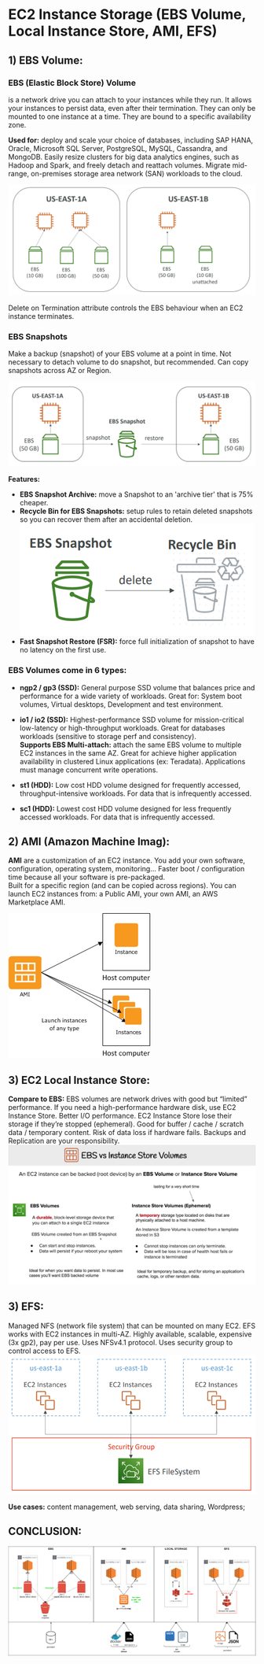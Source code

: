 # EC2 Instance Storage (EBS Volume, Local Instance Store, AMI, EFS)

## 1) EBS Volume:
### EBS (Elastic Block Store) Volume
is a network drive you can attach to your instances while they run. It allows your 
instances to persist data, even after their termination. They can only be mounted
to one instance at a time. They are bound to a specific availability zone.

**Used for:** deploy and scale your choice of databases, including SAP HANA, Oracle,
Microsoft SQL Server, PostgreSQL, MySQL, Cassandra, and MongoDB.
Easily resize clusters for big data analytics engines, such as Hadoop and Spark, 
and freely detach and reattach volumes. Migrate mid-range, on-premises storage area 
network (SAN) workloads to the cloud.

![img.png](img.png)

Delete on Termination attribute controls the EBS behaviour when an EC2 instance 
terminates.

### EBS Snapshots
Make a backup (snapshot) of your EBS volume at a point in time. Not necessary to
detach volume to do snapshot, but recommended. Can copy snapshots across AZ or Region.

![img_1.png](img_1.png)

**Features:**  
  - **EBS Snapshot Archive:** move a Snapshot to an 'archive tier' that is 75% cheaper.
  - **Recycle Bin for EBS Snapshots:** setup rules to retain deleted snapshots so you
    can recover them after an accidental deletion.  
    ![img_2.png](img_2.png)
  - **Fast Snapshot Restore (FSR):** force full initialization of snapshot to have no
  latency on the first use.

### EBS Volumes come in 6 types:
  - **ngp2 / gp3 (SSD):** General purpose SSD volume that balances price and performance
    for a wide variety of workloads. Great for: System boot volumes, Virtual desktops, 
    Development and test environment.
  - **io1 / io2 (SSD):** Highest-performance SSD volume for mission-critical low-latency
    or high-throughput workloads. Great for databases workloads (sensitive to storage 
    perf and consistency).  
    **Supports EBS Multi-attach:** attach the same EBS volume to multiple EC2
    instances in the same AZ. Great for achieve higher application availability in 
    clustered Linux applications (ex: Teradata). Applications must manage concurrent
    write operations.

  - **st1 (HDD):** Low cost HDD volume designed for frequently accessed, 
    throughput-intensive workloads. For data that is infrequently accessed.
  - **sc1 (HDD):** Lowest cost HDD volume designed for less frequently accessed workloads.
    For data that is infrequently accessed.


## 2) AMI (Amazon Machine Imag):
**AMI** are a customization of an EC2 instance. You add your own software, configuration,
operating system, monitoring… Faster boot / configuration time because all your 
software is pre-packaged.  
Built for a specific region (and can be copied across regions). You can launch EC2 
instances from: a Public AMI, your own AMI, an AWS Marketplace AMI.

![img_4.png](img_4.png)


## 3) EC2 Local Instance Store:

**Compare to EBS:**
EBS volumes are network drives with good but “limited” performance. If you need a
high-performance hardware disk, use EC2 Instance Store. Better I/O performance.
EC2 Instance Store lose their storage if they’re stopped (ephemeral).
Good for buffer / cache / scratch data / temporary content. Risk of data loss if
hardware fails. Backups and Replication are your responsibility.
![img_3.png](img_3.png)

## 3) EFS:
Managed NFS (network file system) that can be mounted on many EC2. EFS works with EC2 
instances in multi-AZ. Highly available, scalable, expensive (3x gp2), pay per use.
Uses NFSv4.1 protocol. Uses security group to control access to EFS.  
![img_5.png](img_5.png)

**Use cases:** content management, web serving, data sharing, Wordpress;

## CONCLUSION:

![EC2 Instance Storage.drawio.png](EC2%20Instance%20Storage.drawio.png)
